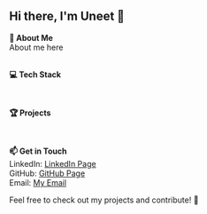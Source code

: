 ## Hi there, I'm Uneet 👋

**🚀 About Me<br>**
About me here<br>
<br>

**💻 Tech Stack<br>**

<br>

**🏆 Projects<br>**

<br>

**📫 Get in Touch<br>**
LinkedIn: [LinkedIn Page](https://www.linkedin.com/in/uneet-shah-5b4152292)<br>
GitHub: [GitHub Page](https://github.com/welpmemates)<br>
Email: [My Email]()<br>

Feel free to check out my projects and contribute! 🚀<br>
